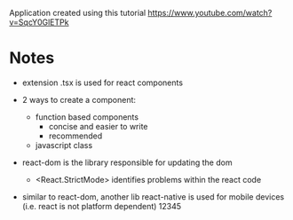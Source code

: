 Application created using this tutorial https://www.youtube.com/watch?v=SqcY0GlETPk

# Notes

- extension .tsx is used for react components
- 2 ways to create a component:

  - function based components
    - concise and easier to write
    - recommended
  - javascript class

- react-dom is the library responsible for updating the dom
  - <React.StrictMode> identifies problems within the react code
- similar to react-dom, another lib react-native is used for mobile devices (i.e. react is not platform dependent)
12345
